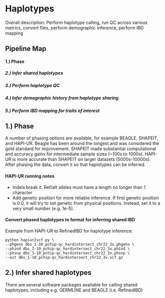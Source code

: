 Haplotypes
=================
Overall description: Perform haplotype calling, run QC across various metrics, convert files, perform demographic inference, perform IBD mapping

## Pipeline Map ##
#### 1.) Phase #####
##### 2.) Infer shared haplotypes #####
##### 3.) Perform haplotype QC #####
##### 4.) Infer demographic history from haplotype sharing  #####
##### 5.) Perform IBD mapping for traits of interest #####

## 1.) Phase ###
A number of phasing options are available, for example BEAGLE, SHAPEIT, and HAPI-UR. Beagle has been around the longest and was considered the gold standard for improvement. SHAPEIT made substantial computational and accuracy gains for intermediate sample sizes (~100s to 1000s). HAPI-UR is more accurate than SHAPEIT on larger datasets (5000s-10000s). After phasing the data, convert it so that haplotypes can be inferred.

#### HAPI-UR running notes ####
* Indels break it. Ref/alt alleles must have a length no longer than 1 character
* Add genetic position for more reliable inference. If first genetic position is 0.0, it will try to set genetic from physical positions. Instead, set it to a very small number (e.g. 1e-5).

#### Convert phased haplotypes to format for inferring shared IBD ####
Example from HAPI-UR to RefinedIBD for haplotype inference:
```
python hapiur2vcf.py \
--phgeno dbs_1-10_pchip-qc_hardintersect_chr22_3x.phgeno \
--phind dbs_1-10_pchip-qc_hardintersect_chr22_3x.phind \
--phsnp dbs_1-10_pchip-qc_hardintersect_chr22_3x.phsnp \
--out dbs_1-10_pchip-qc_hardintersect_chr22_3x.vcf.gz
```

## 2.) Infer shared haplotypes ###
There are several software packages available for calling shared haplotypes, including e.g. GERMLINE and BEAGLE (i.e. RefinedIBD)
